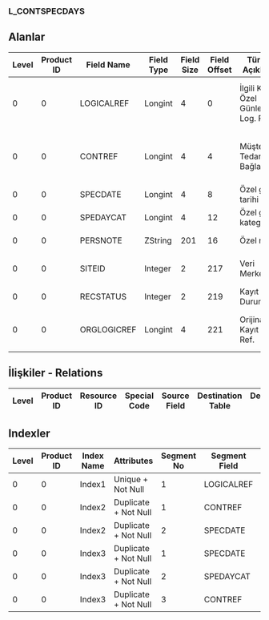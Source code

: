 ### L_CONTSPECDAYS

## Alanlar

**Level**|**Product ID**|**Field Name**|**Field Type**|**Field Size**|**Field Offset**|**Türkçe Açıklama**|**Expression**
-----|-----|-----|-----|-----|-----|-----|-----
0|0|LOGICALREF|Longint|4|0|İlgili Kişi Özel Günler Log. Ref.|Contact Special Days Logical Reference
0|0|CONTREF|Longint|4|4|Müşteri / Tedarikçi Bağlantıları|Customer / Vendor Connections Logical Reference
0|0|SPECDATE|Longint|4|8|Özel gün tarihi|Special Day Date
0|0|SPEDAYCAT|Longint|4|12|Özel gün kategorisi|Special Day Category
0|0|PERSNOTE|ZString|201|16|Özel not|Special Note
0|0|SITEID|Integer|2|217|Veri Merkezi|Data Processing Site
0|0|RECSTATUS|Integer|2|219|Kayıt Durumu|Record Status
0|0|ORGLOGICREF|Longint|4|221|Orijinal Kayıt Log. Ref.|Original Record Logical Reference

## İlişkiler - Relations
**Level**|**Product ID**|**Resource ID**|**Special Code**|**Source Field**|**Destination Table**|**Destination Field**|**Relation Type**|**Extra Condition**
-----|-----|-----|-----|-----|-----|-----|-----|-----

## Indexler
**Level**|**Product ID**|**Index Name**|**Attributes**|**Segment No**|**Segment Field**|**Sense**
-----|-----|-----|-----|-----|-----|-----
0|0|Index1|Unique + Not Null|1|LOGICALREF|Ascending
0|0|Index2|Duplicate + Not Null|1|CONTREF|Ascending
0|0|Index2|Duplicate + Not Null|2|SPECDATE|Ascending
0|0|Index3|Duplicate + Not Null|1|SPECDATE|Ascending
0|0|Index3|Duplicate + Not Null|2|SPEDAYCAT|Ascending
0|0|Index3|Duplicate + Not Null|3|CONTREF|Ascending
